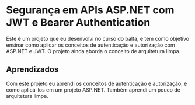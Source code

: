 
# Segurança em APIs ASP.NET com JWT e Bearer Authentication 

Este é um projeto que eu desenvolvi no curso do balta, e tem como objetivo ensinar como aplicar os conceitos de autenticação e autorização com ASP.NET e JWT.
O projeto ainda aborda o conceito de arquitetura limpa.


## Aprendizados

Com este projeto eu aprendi os conceitos de autenticação e autorização, e como aplicá-los em um projeto ASP.NET. Também aprendi um pouco de arquitetura limpa.

